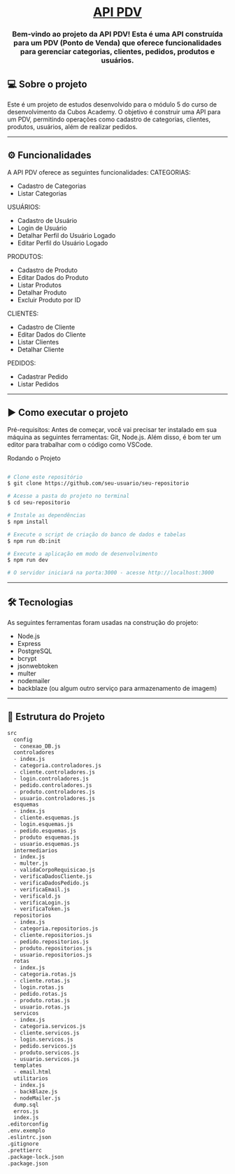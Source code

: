 <h1 align="center">
    <a href="#" alt="API PDV"> API PDV </a>
</h1>
<h3 align="center">
    Bem-vindo ao projeto da API PDV! Esta é uma API construída para um PDV (Ponto de Venda) que oferece funcionalidades para gerenciar categorias, clientes, pedidos, produtos e usuários.
</h3>

## 💻 Sobre o projeto
Este é um projeto de estudos desenvolvido para o módulo 5 do curso de desenvolvimento da Cubos Academy. O objetivo é construir uma API para um PDV, permitindo operações como cadastro de categorias, clientes, produtos, usuários, além de realizar pedidos.

---

## ⚙️ Funcionalidades
A API PDV oferece as seguintes funcionalidades:
CATEGORIAS:
- Cadastro de Categorias
- Listar Categorias

USUÁRIOS:
- Cadastro de Usuário
- Login de Usuário
- Detalhar Perfil do Usuário Logado
- Editar Perfil do Usuário Logado

PRODUTOS:
- Cadastro de Produto
- Editar Dados do Produto
- Listar Produtos
- Detalhar Produto
- Excluir Produto por ID

CLIENTES:
- Cadastro de Cliente
- Editar Dados do Cliente
- Listar Clientes
- Detalhar Cliente

PEDIDOS:
- Cadastrar Pedido
- Listar Pedidos

---

## ▶️ Como executar o projeto
Pré-requisitos:
Antes de começar, você vai precisar ter instalado em sua máquina as seguintes ferramentas:
Git, Node.js.
Além disso, é bom ter um editor para trabalhar com o código como VSCode.

Rodando o Projeto
```bash

# Clone este repositório
$ git clone https://github.com/seu-usuario/seu-repositorio

# Acesse a pasta do projeto no terminal
$ cd seu-repositorio

# Instale as dependências
$ npm install

# Execute o script de criação do banco de dados e tabelas
$ npm run db:init

# Execute a aplicação em modo de desenvolvimento
$ npm run dev

# O servidor iniciará na porta:3000 - acesse http://localhost:3000

```

---

## 🛠 Tecnologias
As seguintes ferramentas foram usadas na construção do projeto:

- Node.js
- Express
- PostgreSQL
- bcrypt
- jsonwebtoken
- multer
- nodemailer
- backblaze (ou algum outro serviço para armazenamento de imagem)

---

## 🧱 Estrutura do Projeto

```sh
src
  config
  - conexao_DB.js
  controladores
  - index.js
  - categoria.controladores.js
  - cliente.controladores.js
  - login.controladores.js
  - pedido.controladores.js
  - produto.controladores.js
  - usuario.controladores.js
  esquemas
  - index.js
  - cliente.esquemas.js
  - login.esquemas.js
  - pedido.esquemas.js
  - produto esquemas.js
  - usuario.esquemas.js
  intermediarios
  - index.js
  - multer.js
  - validaCorpoRequisicao.js
  - verificaDadosCliente.js
  - verificaDadosPedido.js
  - verificaEmail.js
  - verificald.js
  - verificaLogin.js
  - verificaToken.js
  repositorios
  - index.js
  - categoria.repositorios.js
  - cliente.repositorios.js
  - pedido.repositorios.js
  - produto.repositorios.js
  - usuario.repositorios.js
  rotas
  - index.js
  - categoria.rotas.js
  - cliente.rotas.js
  - login.rotas.js
  - pedido.rotas.js
  - produto.rotas.js
  - usuario.rotas.js
  servicos
  - index.js
  - categoria.servicos.js
  - cliente.servicos.js
  - login.servicos.js
  - pedido.servicos.js
  - produto.servicos.js
  - usuario.servicos.js
  templates
  - email.html
  utilitarios
  - index.js
  - backBlaze.js
  - nodeMailer.js
  dump.sql
  erros.js
  index.js
.editorconfig
.env.exemplo
.eslintrc.json
.gitignore
.prettierrc
.package-lock.json
.package.json

```
